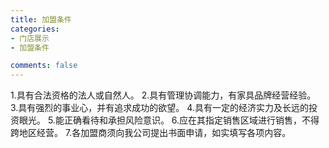 ```yaml
---
title: 加盟条件
categories:
- 门店展示
- 加盟条件

comments: false
---
```

1.具有合法资格的法人或自然人。
2.具有管理协调能力，有家具品牌经营经验。
3.具有强烈的事业心，并有追求成功的欲望。
4.具有一定的经济实力及长远的投资眼光。
5.能正确看待和承担风险意识。
6.应在其指定销售区域进行销售，不得跨地区经营。
7.各加盟商须向我公司提出书面申请，如实填写各项内容。
